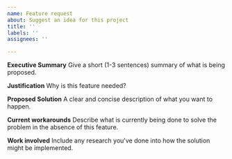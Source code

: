 ```yaml
---
name: Feature request
about: Suggest an idea for this project
title: ''
labels: ''
assignees: ''

---
```


**Executive Summary**
Give a short (1-3 sentences) summary of what is being proposed.

**Justification**
Why is this feature needed?

**Proposed Solution**
A clear and concise description of what you want to happen.

**Current workarounds**
Describe what is currently being done to solve the problem in the absence of this feature.

**Work involved**
Include any research you've done into how the solution might be implemented.
